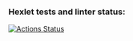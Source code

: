 ### Hexlet tests and linter status:
[![Actions Status](https://github.com/Konstantin82off/rails-project-63/actions/workflows/hexlet-check.yml/badge.svg)](https://github.com/Konstantin82off/rails-project-63/actions)